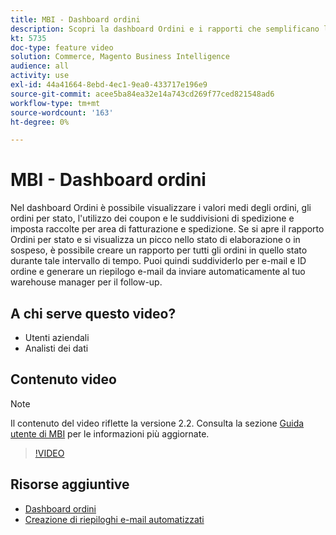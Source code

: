 ```yaml
---
title: MBI - Dashboard ordini
description: Scopri la dashboard Ordini e i rapporti che semplificano la gestione degli ordini e delle vendite dei prodotti.
kt: 5735
doc-type: feature video
solution: Commerce, Magento Business Intelligence
audience: all
activity: use
exl-id: 44a41664-8ebd-4ec1-9ea0-433717e196e9
source-git-commit: acee5ba84ea32e14a743cd269f77ced821548ad6
workflow-type: tm+mt
source-wordcount: '163'
ht-degree: 0%

---
```


# MBI - Dashboard ordini

Nel dashboard Ordini è possibile visualizzare i valori medi degli ordini, gli ordini per stato, l&#39;utilizzo dei coupon e le suddivisioni di spedizione e imposta raccolte per area di fatturazione e spedizione. Se si apre il rapporto Ordini per stato e si visualizza un picco nello stato di elaborazione o in sospeso, è possibile creare un rapporto per tutti gli ordini in quello stato durante tale intervallo di tempo. Puoi quindi suddividerlo per e-mail e ID ordine e generare un riepilogo e-mail da inviare automaticamente al tuo warehouse manager per il follow-up.


## A chi serve questo video?

- Utenti aziendali
- Analisti dei dati

## Contenuto video

>[!NOTE]
>
>Il contenuto del video riflette la versione 2.2. Consulta la sezione [Guida utente di MBI](https://docs.magento.com/mbi/) per le informazioni più aggiornate.

>[!VIDEO](https://video.tv.adobe.com/v/35989?quality=12&learn=on)

## Risorse aggiuntive

- [Dashboard ordini](https://docs.magento.com/mbi/data-user/dashboards/dashboards-pro.html#orders)
- [Creazione di riepiloghi e-mail automatizzati](https://docs.magento.com/mbi/data-user/export-data/email-summaries.html)

